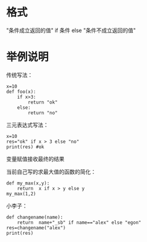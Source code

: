 # 格式
"条件成立返回的值" if 条件 else "条件不成立返回的值"
# 举例说明
传统写法：
```
x=10
def foo(x):
    if x>3:
        return "ok"
    else:
        return "no"
```
三元表达式写法：
```
x=10
res="ok" if x > 3 else "no"
print(res) #ok 
```
变量赋值接收最终的结果

当前自己写的求最大值的函数的简化：
```
def my_max(x,y):
    return  x if x > y else y
my_max(1,2)
```
小李子：
```
def changename(name):
    return  name+"_sb" if name=="alex" else "egon"
res=changename("alex")
print(res)
```